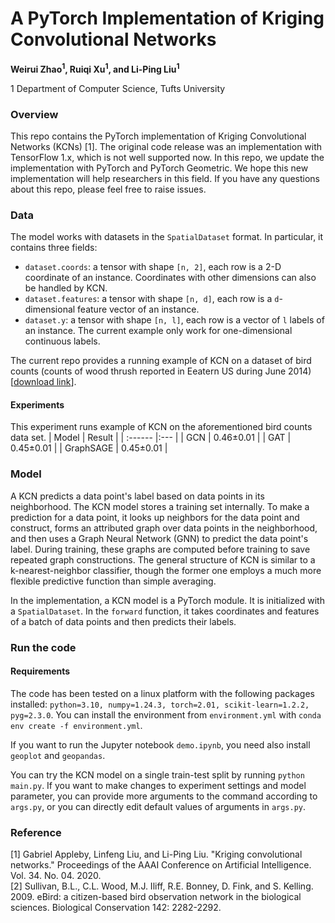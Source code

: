 # A PyTorch Implementation of Kriging Convolutional Networks 

**Weirui Zhao<sup>1</sup>, Ruiqi Xu<sup>1</sup>, and Li-Ping Liu<sup>1</sup>**

1 Department of Computer Science, Tufts University

### Overview

This repo contains the PyTorch implementation of Kriging Convolutional Networks (KCNs) [1]. The original code release was an implementation with TensorFlow 1.x, which is not well supported now. In this repo, we update the implementation with PyTorch and PyTorch Geometric. We hope this new implementation will help researchers in this field. If you have any questions about this repo, please feel free to raise issues. 

### Data

The model works with datasets in the `SpatialDataset` format. In particular, it contains three fields: 

* `dataset.coords`: a tensor with shape `[n, 2]`, each row is a 2-D coordinate of an instance. Coordinates with other dimensions can also be handled by KCN.      
* `dataset.features`: a tensor with shape `[n, d]`, each row is a `d`-dimensional feature vector of an instance.    
* `dataset.y`: a tensor with shape `[n, l]`, each row is a vector of `l` labels of an instance. The current example only work for one-dimensional continuous labels.    

The current repo provides a running example of KCN on a dataset of bird counts (counts of wood thrush reported in Eeatern US during June 2014) [[download link](https://tufts.box.com/v/kcn-bird-count-dataset)]. 

#### Experiments
This experiment runs example of KCN on the aforementioned bird counts data set.
| Model | Result | 
| :------ |:--- | 
| GCN |  0.46±0.01 |
| GAT |  0.45±0.01 |
| GraphSAGE |  0.45±0.01 |
  
### Model

A KCN predicts a data point's label based on data points in its neighborhood. The KCN model stores a training set internally. To make a prediction for a data point, it looks up neighbors for the data point and construct, forms an attributed graph over data points in the neighborhood, and then uses a Graph Neural Network (GNN) to predict the data point's label. During training, these graphs are computed before training to save repeated graph constructions. The general structure of KCN is similar to a k-nearest-neighbor classifier, though the former one employs a much more flexible predictive function than simple averaging.

In the implementation, a KCN model is a PyTorch module. It is initialized with a `SpatialDataset`. In the `forward` function, it takes coordinates and features of a batch of data points and then predicts their labels.    

### Run the code

#### Requirements
The code has been tested on a linux platform with the following packages installed: `python=3.10, numpy=1.24.3, torch=2.01, scikit-learn=1.2.2, pyg=2.3.0`. You can install the environment from `environment.yml` with `conda env create -f environment.yml`.  

If you want to run the Jupyter notebook `demo.ipynb`, you need also install `geoplot` and `geopandas`. 

You can try the KCN model on a single train-test split by running `python main.py`. If you want to make changes to experiment settings and model parameter, you can provide more arguments to the command according to `args.py`, or you can directly edit default values of arguments in `args.py`. 

### Reference
[1] Gabriel Appleby, Linfeng Liu, and Li-Ping Liu. "Kriging convolutional networks." Proceedings of the AAAI Conference on Artificial Intelligence. Vol. 34. No. 04. 2020.   
[2] Sullivan, B.L., C.L. Wood, M.J. Iliff, R.E. Bonney, D. Fink, and S. Kelling. 2009. eBird: a citizen-based bird observation network in the biological sciences. Biological Conservation 142: 2282-2292.


